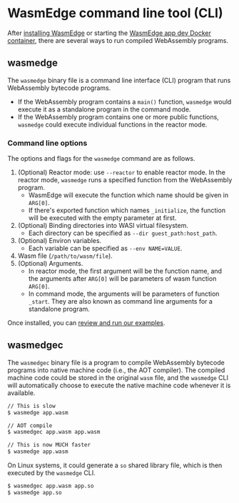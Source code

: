 # WasmEdge command line tool (CLI)

After [installing WasmEdge](install.md) or starting the [WasmEdge app dev Docker container](docker.md), there are several ways to run compiled WebAssembly programs. 

## wasmedge

The `wasmedge` binary file is a command line interface (CLI) program that runs
WebAssembly bytecode programs.

* If the WebAssembly program contains a `main()` function, `wasmedge` would execute it as a standalone program in the command mode.
* If the WebAssembly program contains one or more public functions, `wasmedge` could execute individual functions in the reactor mode.

### Command line options

The options and flags for the `wasmedge` command are as follows.

1. (Optional) Reactor mode: use `--reactor` to enable reactor mode. In the reactor mode, `wasmedge` runs a specified function from the WebAssembly program.
	* WasmEdge will execute the function which name should be given in `ARG[0]`.
	* If there's exported function which names `_initialize`, the function will be executed with the empty parameter at first.
2. (Optional) Binding directories into WASI virtual filesystem.
	* Each directory can be specified as `--dir guest_path:host_path`.
3. (Optional) Environ variables.
	* Each variable can be specified as `--env NAME=VALUE`.
4. Wasm file (`/path/to/wasm/file`).
5. (Optional) Arguments.
	* In reactor mode, the first argument will be the function name, and the arguments after `ARG[0]` will be parameters of wasm function `ARG[0]`.
	* In command mode, the arguments will be parameters of function `_start`. They are also known as command line arguments for a standalone program.

Once installed, you can [review and run our examples](../index.md).

## wasmedgec

The `wasmedgec` binary file is a program to compile WebAssembly bytecode
programs into native machine code (i.e., the AOT compiler). 
The compiled machine code could be stored in the original `wasm` file, and
the `wasmedge` CLI will automatically choose to execute the native machine
code whenever it is available.

```bash
// This is slow
$ wasmedge app.wasm

// AOT compile
$ wasmedgec app.wasm app.wasm

// This is now MUCH faster
$ wasmedge app.wasm
```

On Linux systems, it could generate 
a `so` shared library file, which is then executed by the `wasmedge` CLI.

```bash
$ wasmedgec app.wasm app.so
$ wasmedge app.so
```

